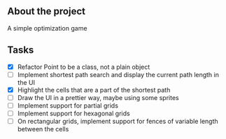 ## About the project

A simple optimization game

## Tasks

* [x] Refactor Point to be a class, not a plain object
* [ ] Implement shortest path search and display the current path length in the UI
* [x] Highlight the cells that are a part of the shortest path
* [ ] Draw the UI in a prettier way, maybe using some sprites
* [ ] Implement support for partial grids
* [ ] Implement support for hexagonal grids
* [ ] On rectangular grids, implement support for fences of variable length between the cells

